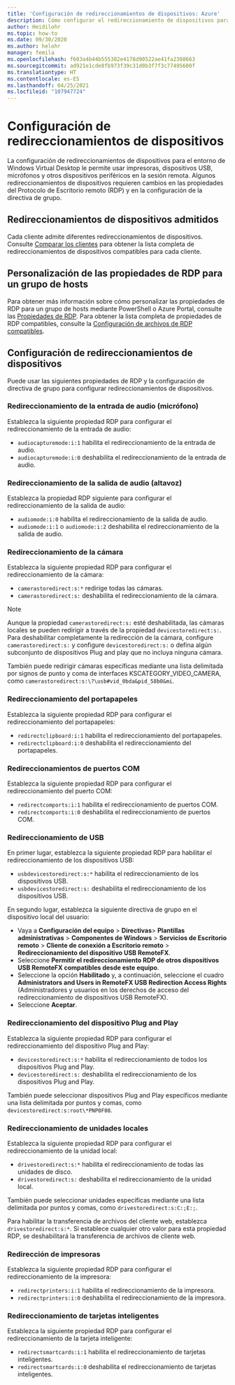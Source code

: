 ```yaml
---
title: 'Configuración de redireccionamientos de dispositivos: Azure'
description: Cómo configurar el redireccionamiento de dispositivos para Windows Virtual Desktop.
author: Heidilohr
ms.topic: how-to
ms.date: 09/30/2020
ms.author: helohr
manager: femila
ms.openlocfilehash: f603a4b44b555382e4178d90522ae41fa2388663
ms.sourcegitcommit: ad921e1cde8fb973f39c31d0b3f7f3c77495600f
ms.translationtype: HT
ms.contentlocale: es-ES
ms.lasthandoff: 04/25/2021
ms.locfileid: "107947724"
---
```

# <a name="configure-device-redirections"></a>Configuración de redireccionamientos de dispositivos

La configuración de redireccionamientos de dispositivos para el entorno de Windows Virtual Desktop le permite usar impresoras, dispositivos USB, micrófonos y otros dispositivos periféricos en la sesión remota. Algunos redireccionamientos de dispositivos requieren cambios en las propiedades del Protocolo de Escritorio remoto (RDP) y en la configuración de la directiva de grupo.

## <a name="supported-device-redirections"></a>Redireccionamientos de dispositivos admitidos

Cada cliente admite diferentes redireccionamientos de dispositivos. Consulte [Comparar los clientes](/windows-server/remote/remote-desktop-services/clients/remote-desktop-app-compare) para obtener la lista completa de redireccionamientos de dispositivos compatibles para cada cliente.

## <a name="customizing-rdp-properties-for-a-host-pool"></a>Personalización de las propiedades de RDP para un grupo de hosts

Para obtener más información sobre cómo personalizar las propiedades de RDP para un grupo de hosts mediante PowerShell o Azure Portal, consulte las [Propiedades de RDP](customize-rdp-properties.md). Para obtener la lista completa de propiedades de RDP compatibles, consulte la [Configuración de archivos de RDP compatibles](/windows-server/remote/remote-desktop-services/clients/rdp-files?context=%2fazure%2fvirtual-desktop%2fcontext%2fcontext).

## <a name="setup-device-redirections"></a>Configuración de redireccionamientos de dispositivos

Puede usar las siguientes propiedades de RDP y la configuración de directiva de grupo para configurar redireccionamientos de dispositivos.

### <a name="audio-input-microphone-redirection"></a>Redireccionamiento de la entrada de audio (micrófono)

Establezca la siguiente propiedad RDP para configurar el redireccionamiento de la entrada de audio:

- `audiocapturemode:i:1` habilita el redireccionamiento de la entrada de audio.
- `audiocapturemode:i:0` deshabilita el redireccionamiento de la entrada de audio.

### <a name="audio-output-speaker-redirection"></a>Redireccionamiento de la salida de audio (altavoz)

Establezca la propiedad RDP siguiente para configurar el redireccionamiento de la salida de audio:

- `audiomode:i:0` habilita el redireccionamiento de la salida de audio.
- `audiomode:i:1` o `audiomode:i:2` deshabilita el redireccionamiento de la salida de audio.

### <a name="camera-redirection"></a>Redireccionamiento de la cámara

Establezca la siguiente propiedad RDP para configurar el redireccionamiento de la cámara:

- `camerastoredirect:s:*` redirige todas las cámaras.
- `camerastoredirect:s:` deshabilita el redireccionamiento de la cámara.

>[!NOTE]
>Aunque la propiedad `camerastoredirect:s:` esté deshabilitada, las cámaras locales se pueden redirigir a través de la propiedad `devicestoredirect:s:`. Para deshabilitar completamente la redirección de la cámara, configure `camerastoredirect:s:` y configure `devicestoredirect:s:` o defina algún subconjunto de dispositivos Plug and play que no incluya ninguna cámara.

También puede redirigir cámaras específicas mediante una lista delimitada por signos de punto y coma de interfaces KSCATEGORY_VIDEO_CAMERA, como `camerastoredirect:s:\?\usb#vid_0bda&pid_58b0&mi`.

### <a name="clipboard-redirection"></a>Redireccionamiento del portapapeles

Establezca la siguiente propiedad RDP para configurar el redireccionamiento del portapapeles:

- `redirectclipboard:i:1` habilita el redireccionamiento del portapapeles.
- `redirectclipboard:i:0` deshabilita el redireccionamiento del portapapeles.

### <a name="com-port-redirections"></a>Redireccionamientos de puertos COM

Establezca la siguiente propiedad RDP para configurar el redireccionamiento del puerto COM:

- `redirectcomports:i:1` habilita el redireccionamiento de puertos COM.
- `redirectcomports:i:0` deshabilita el redireccionamiento de puertos COM.

### <a name="usb-redirection"></a>Redireccionamiento de USB

En primer lugar, establezca la siguiente propiedad RDP para habilitar el redireccionamiento de los dispositivos USB:

- `usbdevicestoredirect:s:*` habilita el redireccionamiento de los dispositivos USB.
- `usbdevicestoredirect:s:` deshabilita el redireccionamiento de los dispositivos USB.

En segundo lugar, establezca la siguiente directiva de grupo en el dispositivo local del usuario:

- Vaya a **Configuración del equipo** > **Directivas**> **Plantillas administrativas** > **Componentes de Windows** > **Servicios de Escritorio remoto** > **Cliente de conexión a Escritorio remoto** > **Redireccionamiento del dispositivo USB RemoteFX**.
- Seleccione **Permitir el redireccionamiento RDP de otros dispositivos USB RemoteFX compatibles desde este equipo**.
- Seleccione la opción **Habilitado** y, a continuación, seleccione el cuadro **Administrators and Users in RemoteFX USB Redirection Access Rights** (Administradores y usuarios en los derechos de acceso del redireccionamiento de dispositivos USB RemoteFX).
- Seleccione **Aceptar**.

### <a name="plug-and-play-device-redirection"></a>Redireccionamiento del dispositivo Plug and Play

Establezca la siguiente propiedad RDP para configurar el redireccionamiento del dispositivo Plug and Play:

- `devicestoredirect:s:*` habilita el redireccionamiento de todos los dispositivos Plug and Play.
- `devicestoredirect:s:` deshabilita el redireccionamiento de los dispositivos Plug and Play.

También puede seleccionar dispositivos Plug and Play específicos mediante una lista delimitada por puntos y comas, como `devicestoredirect:s:root\*PNP0F08`.

### <a name="local-drive-redirection"></a>Redireccionamiento de unidades locales

Establezca la siguiente propiedad RDP para configurar el redireccionamiento de la unidad local:

- `drivestoredirect:s:*` habilita el redireccionamiento de todas las unidades de disco.
- `drivestoredirect:s:` deshabilita el redireccionamiento de la unidad local.

También puede seleccionar unidades específicas mediante una lista delimitada por puntos y comas, como `drivestoredirect:s:C:;E:;`.

Para habilitar la transferencia de archivos del cliente web, establezca `drivestoredirect:s:*`. Si establece cualquier otro valor para esta propiedad RDP, se deshabilitará la transferencia de archivos de cliente web.

### <a name="printer-redirection"></a>Redirección de impresoras

Establezca la siguiente propiedad RDP para configurar el redireccionamiento de la impresora:

- `redirectprinters:i:1` habilita el redireccionamiento de la impresora.
- `redirectprinters:i:0` deshabilita el redireccionamiento de la impresora.

### <a name="smart-card-redirection"></a>Redireccionamiento de tarjetas inteligentes

Establezca la siguiente propiedad RDP para configurar el redireccionamiento de la tarjeta inteligente:

- `redirectsmartcards:i:1` habilita el redireccionamiento de tarjetas inteligentes.
- `redirectsmartcards:i:0` deshabilita el redireccionamiento de tarjetas inteligentes.
